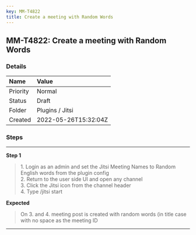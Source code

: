 ```yaml
---
key: MM-T4822
title: Create a meeting with Random Words
---
```


## MM-T4822: Create a meeting with Random Words

### Details

| Name     | Value                |
| :------- | :------------------- |
| Priority | Normal               |
| Status   | Draft                |
| Folder   | Plugins / Jitsi      |
| Created  | 2022-05-26T15:32:04Z |

### Steps

<hr/>

**Step 1**

> <article>1. Login as an admin and set the Jitsi Meeting Names to Random English words from the plugin config<br />2. Return to the user side UI and open any channel<br />3. Click the Jitsi icon from the channel header<br />4. Type /jitsi start</article>

**Expected**

> <article>On 3. and 4. meeting post is created with random words (in title case with no space  as the meeting ID</article>

<hr/>

